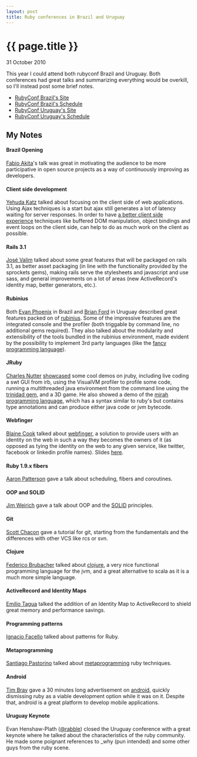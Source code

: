 ```yaml
---
layout: post
title: Ruby conferences in Brazil and Uruguay
---
```


{{ page.title }}
================

<p class="meta">31 October 2010</p>

This year I could attend both rubyconf Brazil and Uruguay. Both conferences had
great talks and summarizing everything would be overkill, so I'll instead post
some brief notes.

* [RubyConf Brazil's Site](http://rubyconf.com.br/ "RubyConf Brazil")
* [RubyConf Brazil's Schedule](http://www.rubyconf.com.br/en/schedule "RubyConf Brazil's Schedule")
* [RubyConf Uruguay's Site](http://rubyconfuruguay.org "RubyConf Uruguay")
* [RubyConf Uruguay's Schedule](http://rubyconfuruguay.org/en/agenda "Uruguay Schedule")

My Notes
--------

#### Brazil Opening

[Fabio Akita](http://akitaonrails.com/)'s talk was great in motivating the
audience to be more participative in open source projects as a way of
continuously improving as developers.

#### Client side development

[Yehuda Katz](http://yehudakatz.com/) talked about focusing on the client side
of web applications.  Using Ajax techniques is a start but ajax still generates
a lot of latency waiting for server responses. In order to have
[a better client side experience](http://www.sproutcore.com/)
techniques like buffered DOM manipulation, object bindings and
event loops on the client side, can help to do as much work on the client as
possible.

#### Rails 3.1

[José Valim](https://github.com/josevalim) talked about some great features
that will be packaged on rails 3.1, as better asset packaging (in line with the
functionality provided by the sprockets gems), making rails serve the
stylesheets and javascript and use sass, and general improvements on a lot of
areas (new ActiveRecord's identity map, better generators, etc.).

#### Rubinius

Both [Evan Phoenix](http://blog.fallingsnow.net/) in Brazil and [Brian
Ford](http://blog.brightredglow.com/) in Uruguay described great features
packed on of [rubinius](http://rubini.us/). Some of the impressive features are
the integrated console and the profiler (both triggable by command line, no
additional gems required). They also talked about the modularity and
extensibility of the tools bundled in the rubinius environment, made evident by
the possibility to implement 3rd party languages (like the
[fancy programming language](http://www.fancy-lang.org/)).

#### JRuby

[Charles Nutter](http://blog.headius.com/)
[showcased](http://www.slideshare.net/CharlesNutter/rubyconf-uruguay-2010-jruby)
some cool demos on jruby, including live coding a swt GUI from irb, using the
VisualVM profiler to profile some code, running a multithreaded java
environment from the command line using the [trinidad
gem](https://github.com/calavera/trinidad), and a 3D game. He also showed a
demo of the [mirah programming language](mirah.org), which has a syntax
similar to ruby's but contains type annotations and can produce either java
code or jvm bytecode.

#### Webfinger

[Blaine Cook](http://romeda.org/) talked about
[webfinger](http://webfinger.org/), a solution to provide users with an
identity on the web in such a way they becomes the owners of it (as opposed as
tying the identity on the web to any given service, like twitter, facebook or
linkedin profile names). Slides [here](http://lanyrd.com/2010/rubyconf-uruguay/smzm/).

#### Ruby 1.9.x fibers

[Aaron Patterson](http://tenderlovemaking.com/) gave a talk about scheduling,
fibers and coroutines.

#### OOP and SOLID

[Jim Weirich](http://onestepback.org/) gave a talk about OOP and the
[SOLID](http://en.wikipedia.org/wiki/SOLID) principles.

#### Git

[Scott Chacon](http://jointheconversation.org/) gave a tutorial for git,
starting from the fundamentals and the differences with other VCS like rcs or
svn.

#### Clojure

[Federico Brubacher](http://twitter.com/fbru02) talked about
[clojure](http://clojure.org/), a very nice functional programming language for
the jvm, and a great alternative to scala as it is a much more simple language.

#### ActiveRecord and Identity Maps

[Emilio Tagua](http://miloops.com/) talked the addition of an Identity Map to
ActiveRecord to shield great memory and performance savings.

#### Programming patterns

[Ignacio Facello](http://nucleartesuji.com/) talked about patterns for Ruby.

#### Metaprogramming

[Santiago Pastorino](http://twitter.com/spastorino) talked about
[metaprogramming](http://www.slideshare.net/spastorino/metaprogramming-5634072)
ruby techniques.

#### Android

[Tim Bray](http://www.tbray.org/ongoing/) gave a 30 minutes long advertisement
on [android](http://www.android.com/), quickly dismissing ruby as a viable
development option while it was on it. Despite that, android is a great
platform to develop mobile applications.

#### Uruguay Keynote

Evan Henshaw-Plath ([@rabble](http://twitter.com/rabble)) closed the Uruguay
conference with a great keynote where he talked about the characteristics of
the ruby community. He made some poignant references to _why (pun intended) and
some other guys from the ruby scene.
